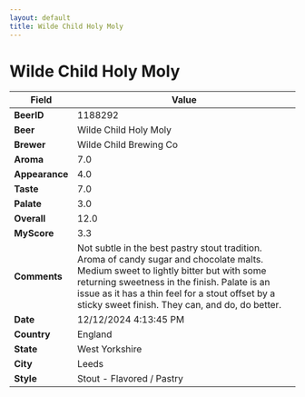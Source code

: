 ```yaml
---
layout: default
title: Wilde Child Holy Moly
---
```


# Wilde Child Holy Moly

| Field         | Value     |
|---------------|-----------|
| **BeerID** | 1188292 |
| **Beer** | Wilde Child Holy Moly |
| **Brewer** | Wilde Child Brewing Co |
| **Aroma** | 7.0 |
| **Appearance** | 4.0 |
| **Taste** | 7.0 |
| **Palate** | 3.0 |
| **Overall** | 12.0 |
| **MyScore** | 3.3 |
| **Comments** | Not subtle in the best pastry stout tradition.  Aroma of candy sugar and chocolate malts.  Medium sweet to lightly bitter but with some returning sweetness in the finish.  Palate is an issue as it has a thin feel for a stout offset by a sticky sweet finish.  They can, and do, do better.  |
| **Date** | 12/12/2024 4:13:45 PM |
| **Country** | England |
| **State** | West Yorkshire |
| **City** | Leeds |
| **Style** | Stout - Flavored / Pastry |
